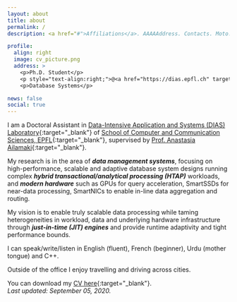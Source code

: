 ```yaml
---
layout: about
title: about
permalink: /
description: <a href="#">Affiliations</a>. AAAAAddress. Contacts. Moto. Etc.

profile:
  align: right
  image: cv_picture.png
  address: >
    <p>Ph.D. Student</p>
    <p style="text-align:right;">@<a href="https://dias.epfl.ch" target="_blank">DIAS, EPFL</a></p>
    <p>Database Systems</p>

news: false
social: true
---
```


I am a Doctoral Assistant in [Data-Intensive Application and Systems (DIAS) Laboratory](https://www.epfl.ch/labs/dias/){:target="\_blank"} of [School of Computer and Communication Sciences, EPFL](https://www.epfl.ch/schools/ic/){:target="\_blank"}, supervised by [Prof. Anastasia Ailamaki](https://people.epfl.ch/anastasia.ailamaki?lang=en){:target="\_blank"}.  

My research is in the area of __*data management systems*__, focusing on high-performance, scalable and adaptive database system designs running complex __*hybrid transactional/analytical processing (HTAP)*__ workloads, and __*modern hardware*__ such as GPUs for query acceleration, SmartSSDs for near-data processing, SmartNICs to enable in-line data aggregation and routing.

My vision is to enable truly scalable data processing while taming heterogeneities in workload, data and underlying hardware infrastructure through __*just-in-time (JIT) engines*__ and provide runtime adaptivity and tight performance bounds.

<!-- Before joining BU I was a Research Associate at Harvard University. From 2014-2017 I was a Postdoctoral Researcher at Harvard University in the Data Systems Lab with Stratos Idreos, where I was supported by a SNSF Postdoc Mobility Fellowship. I received my PhD (2014) from EPFL, where I worked in the Data-Intensive Applications and Systems Lab on studying data systems architectures for analytics exploiting new storage hardware with Anastasia Ailamaki. I obtained my MSc (2008) in Computer Systems Technology, and BSc (2005) in Informatics and Telecommunications from the University of Athens, Greece. I have also been at IBM Research as a PhD Intern in 2011, and a junior researcher in the University of Athens and the National Technical University of Athens. -->


I can speak/write/listen in English (fluent), French (beginner), Urdu (mother tongue) and C++. 


Outside of the office I enjoy travelling and driving across cities.





<!-- I obtained my bachelors of sciences in computer science from School of Electrical Engineering and Computer Sciences (SEECS) in National University of Sciences and Technology (NUST) in Islamabad, Pakistan.  -->


<!-- National doctorate of engineering from the National Technical University of Athens, whereas before joining DIAS, I spent sixteen months at the University of Catania where I worked on the Internet of Things. -->
<!-- My current research aims in enabling fast and predictable data management systems. To achieve this, I separate query execution from resource scheduling and I optimise the first for speed and the second for providing adaptivity and tight performance bounds. My vision is to enable query execution at extreme scale over today’s heterogeneous network infrastructure. -->

<!-- Write your biography here. Tell the world about yourself. Link to your favorite [subreddit](http://reddit.com){:target="\_blank"}. You can put a picture in, too. The code is already in, just name your picture `prof_pic.jpg` and put it in the `img/` folder.

Put your address / P.O. box / other info right below your picture. You can also disable any these elements by editing `profile` property of the YAML header of your `_pages/about.md`. Edit `_bibliography/papers.bib` and Jekyll will render your [publications page](/al-folio/publications/) automatically.

Link to your social media connections, too. This theme is set up to use [Font Awesome icons](http://fortawesome.github.io/Font-Awesome/){:target="\_blank"} and [Academicons](https://jpswalsh.github.io/academicons/){:target="\_blank"}, like the ones below. Add your Facebook, Twitter, LinkedIn, Google Scholar, or just disable all of them. -->





You can download my [CV here](/assets/pdf/cv.pdf){:target="\_blank"}.   
*Last updated: September 05, 2020.*

<!-- During my academic career I have spent time at University of Athens, Greece (B.Sc.) and EPFL, Switzerland (M.Sc., Ph.D.). Professionally, I have been employed by Microsoft, Microsoft Research, Credit Suisse, and Nexthink. I am the recipient of an EPFL PhD Fellowship and an EPFL teaching excellence award.  -->



